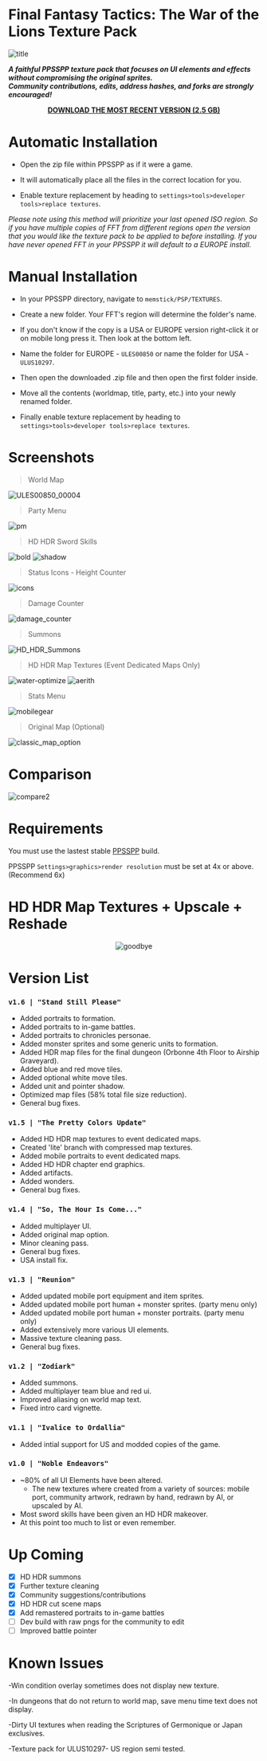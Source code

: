 # Final Fantasy Tactics: The War of the Lions Texture Pack
![title](https://github.com/Zodi-ark/in-memory-of-imgur-sucks/assets/113886368/da106dab-3490-4ed2-9c39-a315f25b2f98)

__*<p>A faithful PPSSPP texture pack that focuses on UI elements and effects without compromising the original sprites. 
<br>Community contributions, edits, address hashes, and forks are strongly encouraged!</p>*__

<div align="center">
  
__[DOWNLOAD THE MOST RECENT VERSION (2.5 GB)](https://github.com/Zodi-ark/Final-Fantasy-Tactics-The-War-of-the-Lions-Texture-Pack/releases)__

</div>


# Automatic Installation
- Open the zip file within PPSSPP as if it were a game.

- It will automatically place all the files in the correct location for you.

- Enable texture replacement by heading to `settings>tools>developer tools>replace textures`.

*Please note using this method will prioritize your last opened ISO region. So if you have multiple copies of FFT from different regions open the version that you would like the texture pack to be applied to before installing. If you have never opened FFT in your PPSSPP it will default to a EUROPE install.*

# Manual Installation
- In your PPSSPP directory, navigate to `memstick/PSP/TEXTURES`.

- Create a new folder. Your FFT's region will determine the folder's name.

- If you don't know if the copy is a USA or EUROPE version right-click it or on mobile long press it. Then look at the bottom left.

- Name the folder for EUROPE - `ULES00850` or name the folder for USA - `ULUS10297`.

- Then open the downloaded .zip file and then open the first folder inside.

- Move all the contents (worldmap, title, party, etc.) into your newly renamed folder.

- Finally enable texture replacement by heading to `settings>tools>developer tools>replace textures`.
 
Screenshots
======  
> World Map

![ULES00850_00004](https://github.com/Zodi-ark/in-memory-of-imgur-sucks/assets/113886368/16b3ca74-fb59-4bb3-948f-93d759ae0b92)

> Party Menu

![pm](https://github.com/Zodi-ark/in-memory-of-imgur-sucks/assets/113886368/65d5d16e-7963-414f-96aa-42319cadc7a4)

> HD HDR Sword Skills

![bold](https://github.com/Zodi-ark/in-memory-of-imgur-sucks/assets/113886368/fad336a9-8f3e-419d-84e7-92dc30b44b32)
![shadow](https://github.com/Zodi-ark/in-memory-of-imgur-sucks/assets/113886368/a6064896-fe95-4351-88bc-7054d6aadd4b)

> Status Icons - Height Counter

![icons](https://github.com/Zodi-ark/in-memory-of-imgur-sucks/assets/113886368/e4ddc279-4733-4393-9dde-b1570494923c)

> Damage Counter

![damage_counter](https://github.com/Zodi-ark/in-memory-of-imgur-sucks/assets/113886368/96d7188a-e261-46e9-ad3f-1703c3fb1fe7)

> Summons

![HD_HDR_Summons](https://github.com/Zodi-ark/in-memory-of-imgur-sucks/assets/113886368/82e063f2-1b40-4393-ac21-ffe5728550b6)

> HD HDR Map Textures (Event Dedicated Maps Only)

![water-optimize](https://github.com/Zodi-ark/in-memory-of-imgur-sucks/assets/113886368/097b392f-a741-4c54-98ae-1335a19a4fa4)
![aerith](https://github.com/Zodi-ark/in-memory-of-imgur-sucks/assets/113886368/fb410316-080b-4ffb-a61b-4a21df8901a6)

> Stats Menu

![mobilegear](https://github.com/Zodi-ark/in-memory-of-imgur-sucks/assets/113886368/666efa19-8c55-4159-bcd0-898d17e3d3fe)

> Original Map (Optional)

![classic_map_option](https://github.com/Zodi-ark/in-memory-of-imgur-sucks/assets/113886368/1c645533-c9b3-4f15-8b64-44b44342af2b)

Comparison
======  
![compare2](https://github.com/Zodi-ark/in-memory-of-imgur-sucks/assets/113886368/376de783-8bff-4f49-9b9e-dd8dedfac059)

# Requirements
You must use the lastest stable [PPSSPP](https://www.ppsspp.org/download) build.

PPSSPP `Settings>graphics>render resolution` must be set at 4x or above. (Recommend 6x)

HD HDR Map Textures + Upscale + Reshade
======  

<div align="center">

![goodbye](https://github.com/Zodi-ark/in-memory-of-imgur-sucks/assets/113886368/92eab509-b886-458f-a18f-7a9940fe2c01)

</div>

# Version List

### `v1.6 | "Stand Still Please"`
- Added portraits to formation.
- Added portraits to in-game battles.
- Added portraits to chronicles personae.
- Added monster sprites and some generic units to formation.
- Added HDR map files for the final dungeon (Orbonne 4th Floor to Airship Graveyard).
- Added blue and red move tiles.
- Added optional white move tiles.
- Added unit and pointer shadow.
- Optimized map files (58% total file size reduction).
- General bug fixes.

### `v1.5 | "The Pretty Colors Update"`
- Added HD HDR map textures to event dedicated maps.
- Created 'lite' branch with compressed map textures.
- Added mobile portraits to event dedicated maps.
- Added HD HDR chapter end graphics.
- Added artifacts.
- Added wonders.
- General bug fixes.

### `v1.4 | "So, The Hour Is Come..."`
- Added multiplayer UI.
- Added original map option.
- Minor cleaning pass.
- General bug fixes.
- USA install fix.

### `v1.3 | "Reunion"`
- Added updated mobile port equipment and item sprites.
- Added updated mobile port human + monster sprites. (party menu only)
- Added updated mobile port human + monster portraits. (party menu only)
- Added extensively more various UI elements.
- Massive texture cleaning pass.
- General bug fixes.

### `v1.2 | "Zodiark"`
- Added summons.
- Added multiplayer team blue and red ui.
- Improved aliasing on world map text.
- Fixed intro card vignette.

### `v1.1 | "Ivalice to Ordallia"`
- Added intial support for US and modded copies of the game.

### `v1.0 | "Noble Endeavors"`
- ~80% of all UI Elements have been altered.  
  - The new textures where created from a variety of sources: mobile port, community artwork, redrawn by hand, redrawn by AI, or upscaled by AI.
- Most sword skills have been given an HD HDR makeover.
- At this point too much to list or even remember.

# Up Coming
- [x] HD HDR summons
- [x] Further texture cleaning
- [x] Community suggestions/contributions
- [x] HD HDR cut scene maps
- [x] Add remastered portraits to in-game battles
- [ ] Dev build with raw pngs for the community to edit
- [ ] Improved battle pointer

# Known Issues

-Win condition overlay sometimes does not display new texture.

-In dungeons that do not return to world map, save menu time text does not display.

-Dirty UI textures when reading the Scriptures of Germonique or Japan exclusives.

-Texture pack for ULUS10297- US region semi tested.
